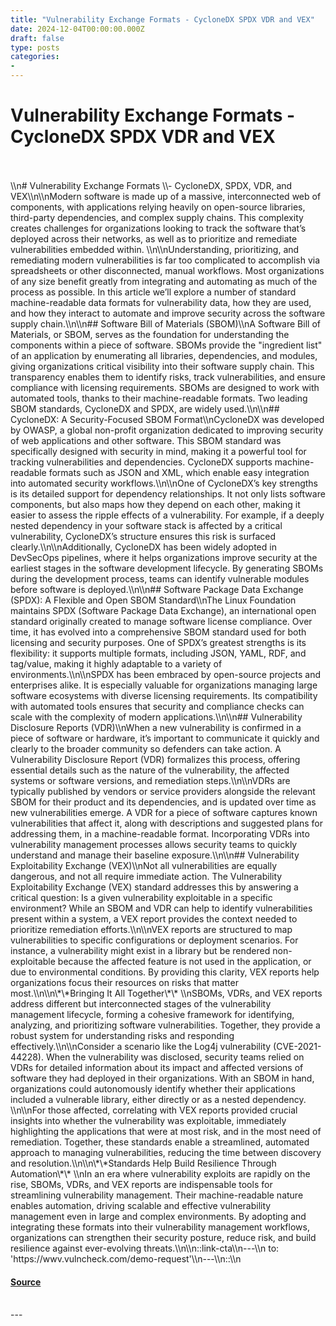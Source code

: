 ```yaml
---
title: "Vulnerability Exchange Formats - CycloneDX SPDX VDR and VEX"
date: 2024-12-04T00:00:00.000Z
draft: false
type: posts
categories: 
- 
---
```

# Vulnerability Exchange Formats - CycloneDX SPDX VDR and VEX

<br/>

<br/>
\\n# Vulnerability Exchange Formats \\- CycloneDX, SPDX, VDR, and VEX\\n\\nModern software is made up of a massive, interconnected web of components, with applications relying heavily on open-source libraries, third-party dependencies, and complex supply chains. This complexity creates challenges for organizations looking to track the software that’s deployed across their networks, as well as to prioritize and remediate vulnerabilities embedded within. \\n\\nUnderstanding, prioritizing, and remediating modern vulnerabilities is far too complicated to accomplish via spreadsheets or other disconnected, manual workflows. Most organizations of any size benefit greatly from integrating and automating as much of the process as possible. In this article we’ll explore a number of standard machine-readable data formats for vulnerability data, how they are used, and how they interact to automate and improve security across the software supply chain.\\n\\n## Software Bill of Materials (SBOM)\\nA Software Bill of Materials, or SBOM, serves as the foundation for understanding the components within a piece of software. SBOMs provide the "ingredient list" of an application by enumerating all libraries, dependencies, and modules, giving organizations critical visibility into their software supply chain. This transparency enables them to identify risks, track vulnerabilities, and ensure compliance with licensing requirements. SBOMs are designed to work with automated tools, thanks to their machine-readable formats. Two leading SBOM standards, CycloneDX and SPDX, are widely used.\\n\\n## CycloneDX: A Security-Focused SBOM Format\\nCycloneDX was developed by OWASP, a global non-profit organization dedicated to improving security of web applications and other software. This SBOM standard was specifically designed with security in mind, making it a powerful tool for tracking vulnerabilities and dependencies. CycloneDX supports machine-readable formats such as JSON and XML, which enable easy integration into automated security workflows.\\n\\nOne of CycloneDX’s key strengths is its detailed support for dependency relationships. It not only lists software components, but also maps how they depend on each other, making it easier to assess the ripple effects of a vulnerability. For example, if a deeply nested dependency in your software stack is affected by a critical vulnerability, CycloneDX’s structure ensures this risk is surfaced clearly.\\n\\nAdditionally, CycloneDX has been widely adopted in DevSecOps pipelines, where it helps organizations improve security at the earliest stages in the software development lifecycle. By generating SBOMs during the development process, teams can identify vulnerable modules before software is deployed.\\n\\n## Software Package Data Exchange (SPDX): A Flexible and Open SBOM Standard\\nThe Linux Foundation maintains SPDX (Software Package Data Exchange), an international open standard originally created to manage software license compliance. Over time, it has evolved into a comprehensive SBOM standard used for both licensing and security purposes. One of SPDX’s greatest strengths is its flexibility: it supports multiple formats, including JSON, YAML, RDF, and tag/value, making it highly adaptable to a variety of environments.\\n\\nSPDX has been embraced by open-source projects and enterprises alike. It is especially valuable for organizations managing large software ecosystems with diverse licensing requirements. Its compatibility with automated tools ensures that security and compliance checks can scale with the complexity of modern applications.\\n\\n## Vulnerability Disclosure Reports (VDR)\\nWhen a new vulnerability is confirmed in a piece of software or hardware, it’s important to communicate it quickly and clearly to the broader community so defenders can take action. A Vulnerability Disclosure Report (VDR) formalizes this process, offering essential details such as the nature of the vulnerability, the affected systems or software versions, and remediation steps.\\n\\nVDRs are typically published by vendors or service providers alongside the relevant SBOM for their product and its dependencies, and is updated over time as new vulnerabilities emerge. A VDR for a piece of software captures known vulnerabilities that affect it, along with descriptions and suggested plans for addressing them, in a machine-readable format. Incorporating VDRs into vulnerability management processes allows security teams to quickly understand and manage their baseline exposure.\\n\\n## Vulnerability Exploitability Exchange (VEX)\\nNot all vulnerabilities are equally dangerous, and not all require immediate action. The Vulnerability Exploitability Exchange (VEX) standard addresses this by answering a critical question: Is a given vulnerability exploitable in a specific environment? While an SBOM and VDR can help to identify vulnerabilities present within a system, a VEX report provides the context needed to prioritize remediation efforts.\\n\\nVEX reports are structured to map vulnerabilities to specific configurations or deployment scenarios. For instance, a vulnerability might exist in a library but be rendered non-exploitable because the affected feature is not used in the application, or due to environmental conditions. By providing this clarity, VEX reports help organizations focus their resources on risks that matter most.\\n\\n\*\*Bringing It All Together\*\* \\nSBOMs, VDRs, and VEX reports address different but interconnected stages of the vulnerability management lifecycle, forming a cohesive framework for identifying, analyzing, and prioritizing software vulnerabilities. Together, they provide a robust system for understanding risks and responding effectively.\\n\\nConsider a scenario like the Log4j vulnerability (CVE-2021-44228). When the vulnerability was disclosed, security teams relied on VDRs for detailed information about its impact and affected versions of software they had deployed in their organizations. With an SBOM in hand, organizations could autonomously identify whether their applications included a vulnerable library, either directly or as a nested dependency. \\n\\nFor those affected, correlating with VEX reports provided crucial insights into whether the vulnerability was exploitable, immediately highlighting the applications that were at most risk, and in the most need of remediation. Together, these standards enable a streamlined, automated approach to managing vulnerabilities, reducing the time between discovery and resolution.\\n\\n\*\*Standards Help Build Resilience Through Automation\*\* \\nIn an era where vulnerability exploits are rapidly on the rise, SBOMs, VDRs, and VEX reports are indispensable tools for streamlining vulnerability management. Their machine-readable nature enables automation, driving scalable and effective vulnerability management even in large and complex environments. By adopting and integrating these formats into their vulnerability management workflows, organizations can strengthen their security posture, reduce risk, and build resilience against ever-evolving threats.\\n\\n::link-cta\\n---\\n to: 'https://wwv.vulncheck.com/demo-request'\\n---\\n::\\n

#### [Source](https://vulncheck.com/blog/vulnerability-exchange-formats)

<br/>
---
